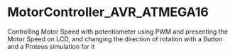 # MotorController_AVR_ATMEGA16
Controlling Motor Speed with potentiometer using PWM and presenting the Motor Speed on LCD, and changing the direction of rotation with a Button and a Proteus simulation for it

